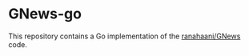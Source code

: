 # GNews-go
This repository contains a Go implementation of the [ranahaani/GNews](https://github.com/ranahaani/GNews) code.
